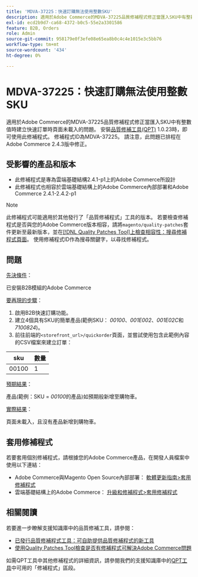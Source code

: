 ```yaml
---
title: 'MDVA-37225：快速訂購無法使用整數SKU'
description: 適用於Adobe Commerce的MDVA-37225品質修補程式修正當匯入SKU中有整數值時建立快速訂單時頁面未載入的問題。 安裝[Quality Patches Tool (QPT)](https://devdocs.magento.com/guides/v2.4/comp-mgr/patching.html#mqp) 1.0.23後，即可使用此修補程式。 修補程式ID為MDVA-37225。 請注意，此問題已排程在Adobe Commerce 2.4.3版中修正。
exl-id: ecd2b9d7-ca68-4372-b0c5-55e2a3301586
feature: B2B, Orders
role: Admin
source-git-commit: 958179e0f3efe08e65ea8b0c4c4e1015e3c5bb76
workflow-type: tm+mt
source-wordcount: '434'
ht-degree: 0%

---
```


# MDVA-37225：快速訂購無法使用整數SKU

適用於Adobe Commerce的MDVA-37225品質修補程式修正當匯入SKU中有整數值時建立快速訂單時頁面未載入的問題。 安裝[品質修補工具(QPT)](https://devdocs.magento.com/guides/v2.4/comp-mgr/patching.html#mqp) 1.0.23時，即可使用此修補程式。 修補程式ID為MDVA-37225。 請注意，此問題已排程在Adobe Commerce 2.4.3版中修正。

## 受影響的產品和版本

* 此修補程式是專為雲端基礎結構2.4.1-p1上的Adobe Commerce所設計
* 此修補程式也相容於雲端基礎結構上的Adobe Commerce內部部署和Adobe Commerce 2.4.1-2.4.2-p1

>[!NOTE]
>
>此修補程式可能適用於其他發行了「品質修補程式」工具的版本。 若要檢查修補程式是否與您的Adobe Commerce版本相容，請將`magento/quality-patches`套件更新至最新版本，並在[[!DNL Quality Patches Tool]上檢查相容性：搜尋修補程式頁面](https://devdocs.magento.com/quality-patches/tool.html#patch-grid)。 使用修補程式ID作為搜尋關鍵字，以尋找修補程式。

## 問題

<u>先決條件</u>：

已安裝B2B模組的Adobe Commerce

<u>要再現的步驟</u>：

1. 啟用B2B快速訂購功能。
1. 建立4個具有SKU的簡單產品(範例SKU： *00100*、*001E002*、*001E02C*&#x200B;和&#x200B;*7100824*)。
1. 前往前端的``<storefront_url>/quickorder``頁面，並嘗試使用包含此範例內容的CSV檔案來建立訂單：

| sku | 數量 |
|---|---|
| 00100 | 1 |


<u>預期結果</u>：

產品(範例：SKU = *00100*&#x200B;的產品)如預期般新增至購物車。

<u>實際結果</u>：

頁面未載入，且沒有產品新增到購物車。


## 套用修補程式

若要套用個別修補程式，請根據您的Adobe Commerce產品，在開發人員檔案中使用以下連結：

* Adobe Commerce與Magento Open Source內部部署： [軟體更新指南>套用修補程式](https://devdocs.magento.com/guides/v2.4/comp-mgr/patching/mqp.html)
* 雲端基礎結構上的Adobe Commerce： [升級和修補程式>套用修補程式](https://devdocs.magento.com/cloud/project/project-patch.html)

## 相關閱讀

若要進一步瞭解支援知識庫中的品質修補工具，請參閱：

* [已發行品質修補程式工具：可自助提供品質修補程式的新工具](/help/announcements/adobe-commerce-announcements/magento-quality-patches-released-new-tool-to-self-serve-quality-patches.md)
* [使用Quality Patches Tool檢查是否有修補程式可解決Adobe Commerce問題](/help/support-tools/patches-available-in-qpt-tool/check-patch-for-magento-issue-with-magento-quality-patches.md)

如需QPT工具中其他修補程式的詳細資訊，請參閱我們的支援知識庫中的[QPT工具](https://support.magento.com/hc/en-us/sections/360010506631-Patches-available-in-QPT-tool-)中可用的「修補程式」區段。
